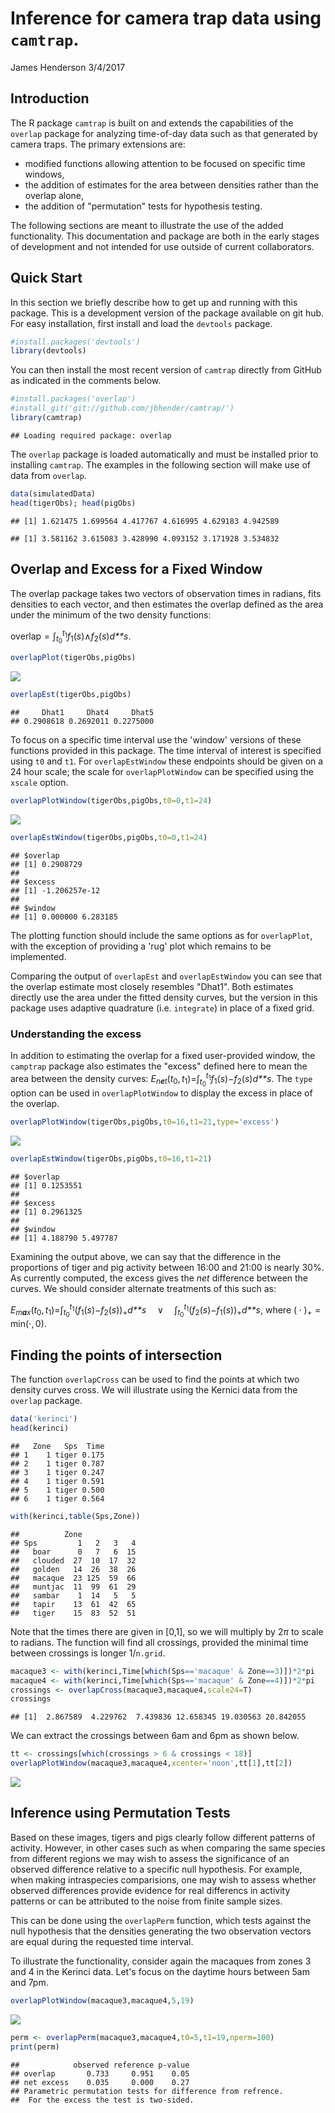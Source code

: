 Inference for camera trap data using `camtrap`.
================
James Henderson
3/4/2017

Introduction
------------

The R package `camtrap` is built on and extends the capabilities of the `overlap` package for analyzing time-of-day data such as that generated by camera traps. The primary extensions are:
- modified functions allowing attention to be focused on specific time windows,
- the addition of estimates for the area between densities rather than the overlap alone,
- the addition of "permutation" tests for hypothesis testing.

The following sections are meant to illustrate the use of the added functionality. This documentation and package are both in the early stages of development and not intended for use outside of current collaborators.

Quick Start
-----------

In this section we briefly describe how to get up and running with this package. This is a development version of the package available on git hub. For easy installation, first install and load the `devtools` package.

``` r
#install.packages('devtools')
library(devtools)
```

You can then install the most recent version of `camtrap` directly from GitHub as indicated in the comments below.

``` r
#install.packages('overlap')
#install_git('git://github.com/jbhender/camtrap/')
library(camtrap)
```

    ## Loading required package: overlap

The `overlap` package is loaded automatically and must be installed prior to installing `camtrap`. The examples in the following section will make use of data from `overlap`.

``` r
data(simulatedData)
head(tigerObs); head(pigObs)
```

    ## [1] 1.621475 1.699564 4.417767 4.616995 4.629183 4.942589

    ## [1] 3.581162 3.615083 3.428990 4.093152 3.171928 3.534832

Overlap and Excess for a Fixed Window
-------------------------------------

The overlap package takes two vectors of observation times in radians, fits densities to each vector, and then estimates the overlap defined as the area under the minimum of the two density functions:

overlap = ∫<sub>*t*<sub>0</sub></sub><sup>*t*<sub>1</sub></sup>*f*<sub>1</sub>(*s*)∧*f*<sub>2</sub>(*s*)*d**s*.

``` r
overlapPlot(tigerObs,pigObs)
```

![](vignette_files/figure-markdown_github/unnamed-chunk-2-1.png)

``` r
overlapEst(tigerObs,pigObs)
```

    ##     Dhat1     Dhat4     Dhat5 
    ## 0.2908618 0.2692011 0.2275000

To focus on a specific time interval use the 'window' versions of these functions provided in this package. The time interval of interest is specified using `t0` and `t1`. For `overlapEstWindow` these endpoints should be given on a 24 hour scale; the scale for `overlapPlotWindow` can be specified using the `xscale` option.

``` r
overlapPlotWindow(tigerObs,pigObs,t0=0,t1=24)
```

![](vignette_files/figure-markdown_github/unnamed-chunk-3-1.png)

``` r
overlapEstWindow(tigerObs,pigObs,t0=0,t1=24)
```

    ## $overlap
    ## [1] 0.2908729
    ## 
    ## $excess
    ## [1] -1.206257e-12
    ## 
    ## $window
    ## [1] 0.000000 6.283185

The plotting function should include the same options as for `overlapPlot`, with the exception of providing a 'rug' plot which remains to be implemented.

Comparing the output of `overlapEst` and `overlapEstWindow` you can see that the overlap estimate most closely resembles "Dhat1". Both estimates directly use the area under the fitted density curves, but the version in this package uses adaptive quadrature (i.e. `integrate`) in place of a fixed grid.

### Understanding the excess

In addition to estimating the overlap for a fixed user-provided window, the `camptrap` package also estimates the "excess" defined here to mean the area between the density curves:
*E*<sub>*n**e**t*</sub>(*t*<sub>0</sub>, *t*<sub>1</sub>)=∫<sub>*t*<sub>0</sub></sub><sup>*t*<sub>1</sub></sup>*f*<sub>1</sub>(*s*)−*f*<sub>2</sub>(*s*)*d**s*.
 The `type` option can be used in `overlapPlotWindow` to display the excess in place of the overlap.

``` r
overlapPlotWindow(tigerObs,pigObs,t0=16,t1=21,type='excess')
```

![](vignette_files/figure-markdown_github/unnamed-chunk-4-1.png)

``` r
overlapEstWindow(tigerObs,pigObs,t0=16,t1=21)
```

    ## $overlap
    ## [1] 0.1253551
    ## 
    ## $excess
    ## [1] 0.2961325
    ## 
    ## $window
    ## [1] 4.188790 5.497787

Examining the output above, we can say that the difference in the proportions of tiger and pig activity between 16:00 and 21:00 is nearly 30%. As currently computed, the excess gives the *net* difference between the curves. We should consider alternate treatments of this such as:

*E*<sub>*m**a**x*</sub>(*t*<sub>0</sub>, *t*<sub>1</sub>)=∫<sub>*t*<sub>0</sub></sub><sup>*t*<sub>1</sub></sup>(*f*<sub>1</sub>(*s*)−*f*<sub>2</sub>(*s*))<sub>+</sub>*d**s*  ∨  ∫<sub>*t*<sub>0</sub></sub><sup>*t*<sub>1</sub></sup>(*f*<sub>2</sub>(*s*)−*f*<sub>1</sub>(*s*))<sub>+</sub>*d**s*,
 where ( ⋅ )<sub>+</sub> = min(⋅, 0).

Finding the points of intersection
----------------------------------

The function `overlapCross` can be used to find the points at which two density curves cross. We will illustrate using the Kernici data from the `overlap` package.

``` r
data('kerinci')
head(kerinci)
```

    ##   Zone   Sps  Time
    ## 1    1 tiger 0.175
    ## 2    1 tiger 0.787
    ## 3    1 tiger 0.247
    ## 4    1 tiger 0.591
    ## 5    1 tiger 0.500
    ## 6    1 tiger 0.564

``` r
with(kerinci,table(Sps,Zone))
```

    ##          Zone
    ## Sps         1   2   3   4
    ##   boar      0   7   6  15
    ##   clouded  27  10  17  32
    ##   golden   14  26  38  26
    ##   macaque  23 125  59  66
    ##   muntjac  11  99  61  29
    ##   sambar    1  14   5   5
    ##   tapir    13  61  42  65
    ##   tiger    15  83  52  51

Note that the times there are given in \[0,1\], so we will multiply by 2*π* to scale to radians. The function will find all crossings, provided the minimal time between crossings is longer 1/`n.grid`.

``` r
macaque3 <- with(kerinci,Time[which(Sps=='macaque' & Zone==3)])*2*pi
macaque4 <- with(kerinci,Time[which(Sps=='macaque' & Zone==4)])*2*pi
crossings <- overlapCross(macaque3,macaque4,scale24=T)
crossings
```

    ## [1]  2.867589  4.229762  7.439836 12.658345 19.030563 20.842055

We can extract the crossings between 6am and 6pm as shown below.

``` r
tt <- crossings[which(crossings > 6 & crossings < 18)]
overlapPlotWindow(macaque3,macaque4,xcenter='noon',tt[1],tt[2])
```

![](vignette_files/figure-markdown_github/overlap%20window-1.png)

Inference using Permutation Tests
---------------------------------

Based on these images, tigers and pigs clearly follow different patterns of activity. However, in other cases such as when comparing the same species from different regions we may wish to assess the significance of an observed difference relative to a specific null hypothesis. For example, when making intraspecies comparisions, one may wish to assess whether observed differences provide evidence for real differencs in activity patterns or can be attributed to the noise from finite sample sizes.

This can be done using the `overlapPerm` function, which tests against the null hypothesis that the densities generating the two observation vectors are equal during the requested time interval.

To illustrate the functionality, consider again the macaques from zones 3 and 4 in the Kerinci data. Let's focus on the daytime hours between 5am and 7pm.

``` r
overlapPlotWindow(macaque3,macaque4,5,19)
```

![](vignette_files/figure-markdown_github/overlapPlot%20macaques-1.png)

``` r
perm <- overlapPerm(macaque3,macaque4,t0=5,t1=19,nperm=100)
print(perm)
```

    ##            observed reference p-value
    ## overlap       0.733     0.951    0.05
    ## net excess    0.035     0.000    0.27
    ## Parametric permutation tests for difference from refrence.
    ##  For the excess the test is two-sided.
